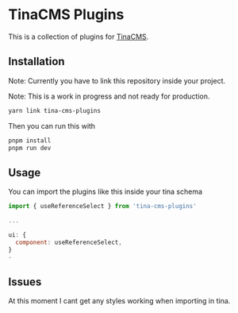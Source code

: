 # TinaCMS Plugins

This is a collection of plugins for [TinaCMS](https://tinacms.org).

## Installation

Note: Currently you have to link this repository inside your project.

Note: This is a work in progress and not ready for production.

```bash
yarn link tina-cms-plugins
```

Then you can run this with

```bash
pnpm install
pnpm run dev
```

## Usage

You can import the plugins like this inside your tina schema

```js
import { useReferenceSelect } from 'tina-cms-plugins'

...

ui: {
  component: useReferenceSelect,
}
-
```

## Issues

At this moment I cant get any styles working when importing in tina.
